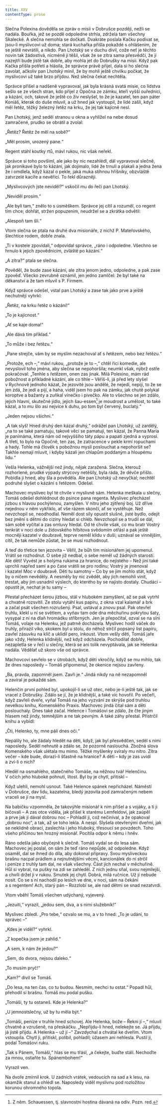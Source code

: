 ```yaml
---
title: XXV
contentType: prose
---
```


Slečna Polexina dověděla se zpráv o misii v Dobrušce později, nežli se nadála. Bouřka, jež se pozdě odpoledne strhla, zdržela tam všechny Skalecké. A slečna nemohla se dočkati. Dvakráte poslala Kačku podívat se, jsou-li myslivcovi už doma; stará kuchařka přišla pokaždé s ohlášením, že se ještě nevrátili, a nikdo. Pan Lhotský se v duchu divil, cože neť je těchto novin tak žádostivá, nicméně ji těšil, však že se zítra sama přesvědčí, že jí nazejtří bude jistě tak dobře, aby mohla jet do Dobrušky na misii. Když pak Kačka přišla potřetí a hlásila, že správce právě přijel, dala si ho slečna zavolat, ačkoliv pan Lhotský mínil, že by mohli ještě chvilku počkat, že myslivcovi už také brzo přijdou. Než slečna čekat nechtěla.

Správce přišel a nadšeně vypravoval, jak byla krásná svatá misie, co lidstva sešlo se ze všech stran, kdo přijel z Opočna ze zámku, kteří vyšší ouředníci, a kázání, och, takové že ještě co živ neslyšel, to že je kazatel, ten pan páter Koniáš, kterak do duše mluvil, a už hned jak vystoupil, že lidé zašli, když měl řetěz, těžký železný řetěz na krku, že jej tak kajícně nesl.

Pan Lhotský, jenž seděl stranou u okna a vyhlížel na nebe dosud zamračené, prudko se obrátil a zvolal:

„Řetěz? Řetěz že měl na sobě?“

„Měl prosím, urozený pane.“

Regent stáhl koutky rtů, mávl rukou, nic však neřekl.

Správce si toho povšiml, ale jako by nic nezahlédl, dál vypravoval slečně, jak pronikavé bylo to kázání, jak dojímalo, lidé že trnuli a plakali a jedna žena že i omdlela, když kázal o pekle, jaká muka stihnou hříšníky, obzvláště zatvrzelé kacíře a nevěřící. To řekl důrazněji.

„Myslivcových jste neviděl?“ vskočil mu do řeči pan Lhotský.

„Neviděl prosím.“

„Ale byli tam,“ znělo to s úsměškem. Správce jej cítil a rozuměl, co re­gent tím chce; dohřát, stržen popuzením, neudržel se a zkrátka odvětil:

„Alespoň tam šli.“

Vtom slečna se ptala na druhé dva misionáře, z nichž P. Mateřovského, šlechtice rodem, dobře znala.

„Ti v kostele zpovídali,“ odpovídal správce, „ráno i odpoledne. Všechno se hrnulo k jejich zpovědnicím, zvláště po kázání.“

„A zítra?“ ptala se slečna.

Pověděl, že bude zase kázání, ale zítra jenom jedno, odpoledne, a pak zase zpověď. Všecko zevrubně oznámil, jen jedno zamlčel: že byl také na děkanství a že tam mluvil s P. Firmem.

Když správce odešel, vstal pan Lhotský a zase tak jako prve a ještě nechutněji vyhrkl:

„Řetěz, na krku řetěz o kázání!“

„To je kajícnost.“

„Ať se kaje doma!“

„Ale dává tím příklad.“

„To může i bez řetězu.“

„Pane strejče, vám by se myslím nezachoval ať s řetězem, nebo bez řetězu.“

„Protože, ech –,“ mávl rukou, „protože je to –,“ chtěl říci komedie, ale nevyslovil toho jména, aby slečna se nepohoršila; neumkl však, nýbrž ostře pokračoval: „Tenhle s řetězem, onen zas jinak. Milá Polexino, mám rád pobožnost a příkladné kázání, ale co tihle – Věříš-li, já před lety slyšel v Rychnově jednoho kázat, že jezovité jsou andělé, že nejedí, nepijí, to že se jen zdá, že jedí a pijí, a haha, viděl jsem ho pak na zámku, jak chutě polykal koroptve a bažanty a zuňkal vínečko i pivečko. Ale to všechno se jen zdálo, jejich hlavní, skutečné jídlo, jejich šau-essen[^36] je moudrost a umělost, to také kázal, a to mu šlo asi nejvíce k duhu, po tom byl červený, buclatý.“

„Jeden nejsou všichni.“

„A tak slyš! Hned druhý den kázal druhý,“ odrážel pan Lhotský, už zardělý, „na to se také pamatuju, takové věci se pamatují, ten kázal, že Panna Maria je panímáma, která nám od nejvyššího táty pápu a papati zjedná a vyprosí. A třetí, to bylo na Opočně, ten zas, že zatracence v pekle krmí ropuchami a hady. Tohle má člověk s pobožnou myslí poslouchat a nepohoršit se? Takhle nemají mluvit, i kdyby kázali jen chlapům poddaným a hloupému lidu.“

Vešla Helenka, vážnější než jindy, nějak zaražená. Slečna, kterouž rozhorlené, prudké výpady strýcovy netěšily, byla ráda, že děvče přišlo. Pobídla ji hned, aby šla a pověděla. Ale pan Lhotský už nevyčkal; nechtěl podruhé slyšet o kázání s řetězem. Odešel.

Machovec myslivec byl té chvíle v myslivně sám. Helenka meškala u slečny, Tomáš odešel dohlédnout do psince pana regenta. Myslivec přecházel jizbou s hlavou pochýlenou, zamyšlen. V nitru jeho zjitřený boj. Už dříve nejednou v něm vykřiklo, ať vše rázem skončí, ať se vystěhuje. Než nevzchopil se, neodhodlal. Neměl dost síly opustit slušné, jisté bydlo, odejít bez jmění s dětmi do ciziny hledat si chléb. Nevzchopil se a trudil se dál, sám sobě vyčítal a zas omluvy hledal. Od té chvíle však, co mu bratr Vostrý tenkrát v noci dole u židovského hřbitova svědomím otřásl a pak ještě mocněji kazatel v doubravě, teprve neměl klidu v duši; uznával se vinnějším, cítil, že tak nemůže zůstat, že se musí rozhodnout.

A teď do třetice ten jezovita – Věřil, že bůh tím misionářem jej upomenul. Vrátil se rozhodnut. O sebe již nedbal, o sebe neměl už žádných starostí. Ale děti! Vyvést je s holýma rukama za hranice, do nejistého – Než jiní také uprchli napřed sami a po čase vrátili se pro rodinu; Vostrý je jmenoval i kazatel Moc v doubravě. Děti tu samotny – Co by se jim mohlo stát, když by o ničem nevěděly. A nesměly by nic zvědět, aby jich nemohli vinit, trestat, aby jim usnadnil výslech, do kterého by se najisto dostaly. Chudáci – opustit je, nechat je tu samy –

Přestal přecházet šerou jizbou, stál v hlubokém zamyšlení, až se pak vytrhl a chvatně rozsvítil. Ze stolu vytáhl kus papíru, z okna vzal kalamář a brk a začal psát všechen rozrušený. Psal, ustával a znovu psal. Pak otevřel truhlu, klekl u ní se světlem, a vyňav tam ode dna měchuřinu pokrytou šaty, vysypal z ní na dlaň hromádku stříbrných. Jen je přepočítal, ozval se na síni Tomáš, volaje na Helenku, jež patrně docházela. Myslivec hodil váček do truhly, přirazil víko, skokem byl u stolu, do něhož strčil popsaný list papíru, zavřel zásuvku na klíč a uklidil pero, inkoust. Vtom vešly děti, Tomáš jaře jako vždy, Helenka klidnější, než když odcházela. Pochodilať dobře, nezapletla se v řeči u slečny, která se ani tolik nevyptávala, jak se Helenka nadála. Vědělať už skoro vše od správce.

Machovcovi sevřelo se v útrobách, když děti vkročily, když se mu mihlo, tak že dnes naposledy – Tomáš připomenul, že okenice nejsou zavřeny.

„Ba, pravda, zapomněl jsem. Zavři je.“ Jindá nikdy na ně nezapomněl a zavíral je pokaždé sám.

Helenčin první pohled byl, upokojil-li se už otec, nebo je-li ještě tak, jak se vracel z Dobrušky. Zdálo se jí, že je klidnější, a také víc hovořil. Po večeři, když zavřeli dveře, vyňal Tomáš na jeho vyzvání ze skrýše pod truhlou nevelkou knihu, Komenského Praxis. Machovec jindá čítal sám a děti poslouchaly. Dnes také začal. Helence i Tomášovi se zdálo, že čte jiným hlasem než jindy, temnějším a ne tak pevným. A také záhy přestal. Přistrčil knihu a vybídl:

„Čti, Helenko, ty, mne pálí dnes oči.“

Nepálily ho, ale žádaly hledět na děti, když, jak byl přesvědčen, seděl s nimi naposledy. Seděl nehnutě a zdálo se, že pozorně naslouchá. Zbožná slova Komenského však ulétala mu mimo. Těžké myšlenky svíraly mu nitro. Zítra večer – kde bude, dorazí-li šťastně na hranice? A děti – kdy je zas uvidí a zví-li o nich?

Hleděl na osmahlého, statečného Tomáše, na něžnou tvář Helenčinu. V očích jeho hluboké pohnutí, lítost. Byl by je chytl, přitiskl –

Když ulehli, nemohl usnout. Také Helence spánek nepřicházel. Náměstí v Dobrušce, dav lidu, kazatelna, bledý jezovita pod zamračeným nebem vraceli se jí na mysl.

Na babičku vzpomněla, že takovýhle misionář k nim přišel a s vojáky, a ti ji bičovali – A zas otce viděla, jak přišel k starému Lemfeldovi, jak zaúpěl a prve jak jí dával dobrou noc – Pohladil ji, což nečiníval, a že opakoval „dobrou noc“, a tak, až se toho lekla. A nespí. Slyšela otevřenými dveřmi, jak se neklidně obrací, zaslechla i jeho hluboký, třesoucí se povzdech. Toho všeho příčinou ten hrozný misionář. Pocítila odpor k němu i hněv.

Ráno odešla jako obyčejně k slečně. Tomáš vydal se do lesa sám. Machovec jej poslal, on sám že teď ráno nepůjde, až odpoledne. Když osaměl, dal se ihned do díla, aby dokonal přípravy. Svou mysliveckou brašnu nacpal prádlem a nejnutnějšími věcmi, kancio­nálek do ní strčil i peníze z truhly tam dal, ne však všechny. Část jich nechal v měchuřině. Hůl si vybral, na pušky na zdi se zahleděl. Z nich jednu sňal, svou nejmilejší, a chvíli držel ji v rukou. Smutek jej chytl. Dobrá, milá ručnice. Už jí nebude nosit. Co se s ní nachodil po lesích ve dne, v noci, sám na čekání a s regentem! Ach, starý pán – Rozzlobí se, ale nad dětmi se snad nezatvrdí.

Vtom vběhl Tomáš všechen udýchaný, vyjevený.

„Jezuiti,“ vyrazil, „jedou sem, dva, a s nimi služebník!“

Myslivec zbledl. „Pro tebe,“ ozvalo se mu, a v to hned: „To je udání, to správec –“

„Kdes je viděl?“ vyhrkl.

„Z kopečka jsem je zahlíd.“

„A sem, k nám že jedou?“

„Sem, do dvora, nejsou daleko.“

„To musím pryč!“

„Kam?“ divil se Tomáš.

„Do lesa, na ten čas, co tu budou. Nesmím, nechci tu ostat.“ Popadl hůl, přehodil si brašnu. Tomáš mu podal pušku.

„Tomáši, ty tu ostaneš. Kde je Helenka?“

„U jemnostslečny, už by tu měla být.“

„Tomáši, peníze v truhle hned schovej. Ale Helenka, bože – Řekni jí –,“ mluvil chvatně a vzrušeně, na přeskáčku. „Nepřijdu-li hned, nelekejte se. Já přijdu, já jistě přijdu. A Helenka – už jí –“ Zavzdychal a chvátal ke dveřím. Vtom vstoupila. Chytl ji, přitiskl, políbil, pohladil; úžasem ani nehlesla. Pustil ji, podal Tomášovi ruku.

„Tak s Pánem, Tomáši,“ hlas se mu třásl, „a čekejte, buďte stálí. Nechoďte za mnou, ostaňte tu. Spánembohem!“

Vyrazil ven.

Na dvoře zmírnil krok. U zadních vrátek, vedoucích na sad a k lesu, na okamžik stanul a ohlédl se. Naposledy viděl myslivnu pod rozložitou korunou ohromného topola.

[^36]: Z něm. Schauessen, tj. slavnostní hostina dávaná na odiv. Pozn. red.
